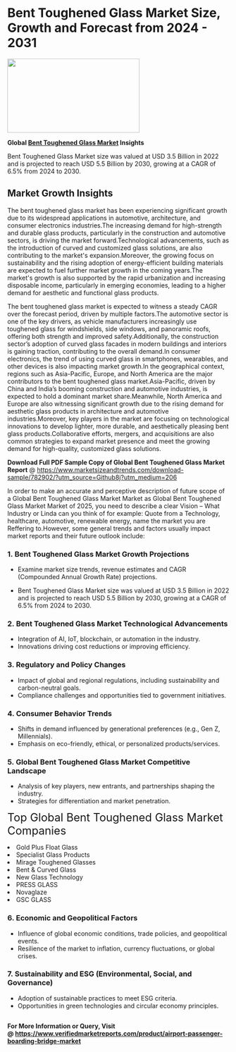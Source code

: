 <H1>Bent Toughened Glass Market Size, Growth and Forecast from 2024 - 2031</H1><img class="aligncenter size-medium wp-image-584254" src="https://thirdeyenews.in/wp-content/uploads/2024/09/Global-Market-Research-300x168.jpeg" alt="" width="300" height="168" /><p><strong>Global&nbsp;<a href="https://www.marketsizeandtrends.com/download-sample/782902/?utm_source=Github8j?utm_medium=206">Bent Toughened Glass Market</a> Insights</strong></p><p>Bent Toughened Glass Market size was valued at USD 3.5 Billion in 2022 and is projected to reach USD 5.5 Billion by 2030, growing at a CAGR of 6.5% from 2024 to 2030.</p><p><h2>Market Growth Insights</h2> <p>The bent toughened glass market has been experiencing significant growth due to its widespread applications in automotive, architecture, and consumer electronics industries.The increasing demand for high-strength and durable glass products, particularly in the construction and automotive sectors, is driving the market forward.Technological advancements, such as the introduction of curved and customized glass solutions, are also contributing to the market's expansion.Moreover, the growing focus on sustainability and the rising adoption of energy-efficient building materials are expected to fuel further market growth in the coming years.The market's growth is also supported by the rapid urbanization and increasing disposable income, particularly in emerging economies, leading to a higher demand for aesthetic and functional glass products.</p> <p>The bent toughened glass market is expected to witness a steady CAGR over the forecast period, driven by multiple factors.The automotive sector is one of the key drivers, as vehicle manufacturers increasingly use toughened glass for windshields, side windows, and panoramic roofs, offering both strength and improved safety.Additionally, the construction sector’s adoption of curved glass facades in modern buildings and interiors is gaining traction, contributing to the overall demand.In consumer electronics, the trend of using curved glass in smartphones, wearables, and other devices is also impacting market growth.In the geographical context, regions such as Asia-Pacific, Europe, and North America are the major contributors to the bent toughened glass market.Asia-Pacific, driven by China and India’s booming construction and automotive industries, is expected to hold a dominant market share.Meanwhile, North America and Europe are also witnessing significant growth due to the rising demand for aesthetic glass products in architecture and automotive industries.Moreover, key players in the market are focusing on technological innovations to develop lighter, more durable, and aesthetically pleasing bent glass products.Collaborative efforts, mergers, and acquisitions are also common strategies to expand market presence and meet the growing demand for high-quality, customized glass solutions.</p> <p><span class=""><strong>Download Full PDF Sample Copy of Global Bent Toughened Glass Market Report</strong> @ <a href="https://www.marketsizeandtrends.com/download-sample/782902/?utm_source=Github8j?utm_medium=206" target="_blank">https://www.marketsizeandtrends.com/download-sample/782902/?utm_source=Github8j?utm_medium=206</a></span></p><p>In order to make an accurate and perceptive description of future scope of a Global&nbsp;Bent Toughened Glass Market Market as Global&nbsp;Bent Toughened Glass Market Market of 2025, you need to describe a clear Vision &ndash; What Industry or Linda can you think of for example: Quote from a Technology, healthcare, automotive, renewable energy, name the market you are Reffering to.However, some general trends and factors usually impact market reports and their future outlook include:</p><h3>1.&nbsp;<strong>Bent Toughened Glass Market Growth Projections</strong></h3><ul><li>Examine market size trends, revenue estimates and CAGR (Compounded Annual Growth Rate) projections.</li><li><p>Bent Toughened Glass Market size was valued at USD 3.5 Billion in 2022 and is projected to reach USD 5.5 Billion by 2030, growing at a CAGR of 6.5% from 2024 to 2030.</p></li></ul><h3>2.&nbsp;<strong>Bent Toughened Glass Market Technological Advancements</strong></h3><ul><li>Integration of AI, IoT, blockchain, or automation in the industry.</li><li>Innovations driving cost reductions or improving efficiency.</li></ul><h3>3.&nbsp;<strong>Regulatory and Policy Changes</strong></h3><ul><li>Impact of global and regional regulations, including sustainability and carbon-neutral goals.</li><li>Compliance challenges and opportunities tied to government initiatives.</li></ul><h3>4.&nbsp;<strong>Consumer Behavior Trends</strong></h3><ul><li>Shifts in demand influenced by generational preferences (e.g., Gen Z, Millennials).</li><li>Emphasis on eco-friendly, ethical, or personalized products/services.</li></ul><h3>5.&nbsp;<strong>Global Bent Toughened Glass Market Competitive Landscape</strong></h3><ul><li>Analysis of key players, new entrants, and partnerships shaping the industry.</li><li>Strategies for differentiation and market penetration.</li></ul><p data-pm-slice="1 1 []"><span style="color: inherit; font-family: inherit; font-size: 25px;">Top Global Bent Toughened Glass Market Companies</span></p><div class="" data-test-id=""><p><li>Gold Plus Float Glass</li><li> Specialist Glass Products</li><li> Mirage Toughened Glasses</li><li> Bent & Curved Glass</li><li> New Glass Technology</li><li> PRESS GLASS</li><li> Novaglaze</li><li> GSC GLASS</li></p></div><h3>6.&nbsp;<strong>Economic and Geopolitical Factors</strong></h3><ul><li>Influence of global economic conditions, trade policies, and geopolitical events.</li><li>Resilience of the market to inflation, currency fluctuations, or global crises.</li></ul><h3>7.&nbsp;<strong>Sustainability and ESG (Environmental, Social, and Governance)</strong></h3><ul><li>Adoption of sustainable practices to meet ESG criteria.</li><li>Opportunities in green technologies and circular economy principles.</li></ul><h2><strong style="font-size: 14px;">For More Information or Query, Visit @&nbsp;</strong><a style="background-color: #ffffff; font-size: 14px;" href="https://www.marketsizeandtrends.com/report/bent-toughened-glass-market/" target="_blank">https://www.verifiedmarketreports.com/product/airport-passenger-boarding-bridge-market</a></h2>